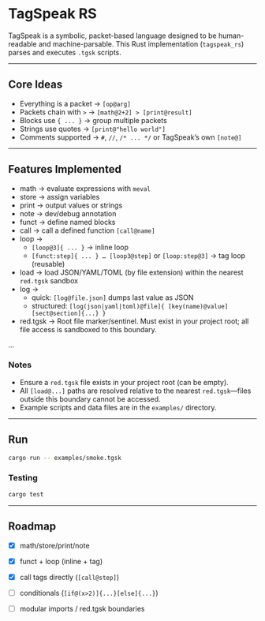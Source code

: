 # TagSpeak RS

TagSpeak is a symbolic, packet-based language designed to be human-readable and machine-parsable.
This Rust implementation (`tagspeak_rs`) parses and executes `.tgsk` scripts.

---

## Core Ideas
- Everything is a packet → `[op@arg]`
- Packets chain with `>` → `[math@2+2] > [print@result]`
- Blocks use `{ ... }` → group multiple packets
- Strings use quotes → `[print@"hello world"]`
- Comments supported → `#`, `//`, `/* ... */` or TagSpeak’s own `[note@]`

---

## Features Implemented
- math → evaluate expressions with `meval`
- store → assign variables
- print → output values or strings
- note → dev/debug annotation
- funct → define named blocks
- call → call a defined function `[call@name]`
- loop →
  - `[loop@3]{ ... }` → inline loop
  - `[funct:step]{ ... } … [loop3@step]` or `[loop:step@3]` → tag loop (reusable)
- load → load JSON/YAML/TOML (by file extension) within the nearest `red.tgsk` sandbox
- log →
  - quick: `[log@file.json]` dumps last value as JSON
  - structured: `[log(json|yaml|toml)@file]{ [key(name)@value] [sect@section]{...} }`
- red.tgsk → Root file marker/sentinel. Must exist in your project root; all file access is sandboxed to this boundary.

...

### Notes
- Ensure a `red.tgsk` file exists in your project root (can be empty).
- All `[load@...]` paths are resolved relative to the nearest `red.tgsk`—files outside this boundary cannot be accessed.
- Example scripts and data files are in the `examples/` directory.

---

## Run

```bash
cargo run -- examples/smoke.tgsk
```

### Testing

```bash
cargo test
```

---

## Roadmap
- [x] math/store/print/note
- [x] funct + loop (inline + tag)
- [x] call tags directly (`[call@step]`)
- [ ] conditionals (`[if@(x>2)]{...}[else]{...}`)
- [ ] modular imports / red.tgsk boundaries

